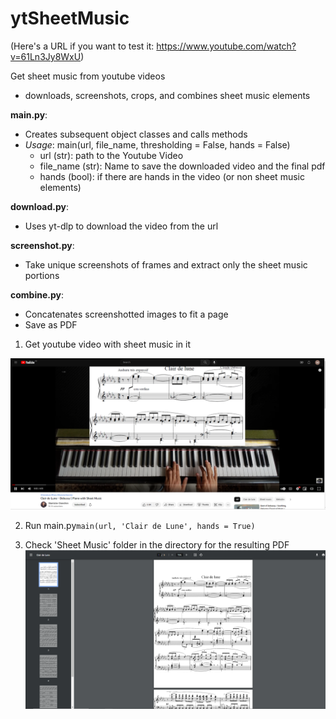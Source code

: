# ytSheetMusic
(Here's a URL if you want to test it: https://www.youtube.com/watch?v=61Ln3Jy8WxU)

Get sheet music from youtube videos 
  - downloads, screenshots, crops, and combines sheet music elements

**main.py**: 
  - Creates subsequent object classes and calls methods
  - *Usage*: main(url, file_name, thresholding = False, hands = False)
    - url (str): path to the Youtube Video
    - file_name (str): Name to save the downloaded video and the final pdf
    - hands (bool): if there are hands in the video (or non sheet music elements)
    
**download.py**:
  - Uses yt-dlp to download the video from the url
  
**screenshot.py**:
  - Take unique screenshots of frames and extract only the sheet music portions
  
**combine.py**: 
  - Concatenates screenshotted images to fit a page
  - Save as PDF

1. Get youtube video with sheet music in it

![youtube screenshot with sheet music](https://github.com/Wubaboo/ytSheetMusic/blob/main/img/YoutubeVideo.png?raw=true)

2. Run main.py`main(url, 'Clair de Lune', hands = True)` 

3. Check 'Sheet Music' folder in the directory for the resulting PDF
![resulting pdf](https://github.com/Wubaboo/ytSheetMusic/blob/main/img/res.png?raw=true)

